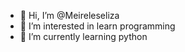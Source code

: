 - 👋 Hi, I’m @Meireleseliza
- 👀 I’m interested in learn programming
- 🌱 I’m currently learning python 


<!---
Meireleseliza/Meireleseliza is a ✨ special ✨ repository because its `README.md` (this file) appears on your GitHub profile.
You can click the Preview link to take a look at your changes.
--->
